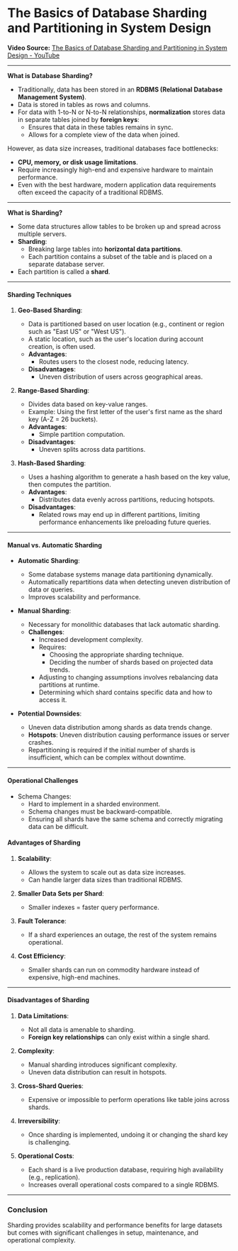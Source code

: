 # The Basics of Database Sharding and Partitioning in System Design

**Video Source:** [The Basics of Database Sharding and Partitioning in System Design - YouTube](https://www.youtube.com/watch?v=be6PLMKKSto)

---


**What is Database Sharding?**

- Traditionally, data has been stored in an **RDBMS (Relational Database Management System)**.
- Data is stored in tables as rows and columns.
- For data with 1-to-N or N-to-N relationships, **normalization** stores data in separate tables joined by **foreign keys**:
  - Ensures that data in these tables remains in sync.
  - Allows for a complete view of the data when joined.

However, as data size increases, traditional databases face bottlenecks:

- **CPU, memory, or disk usage limitations**.
- Require increasingly high-end and expensive hardware to maintain performance.
- Even with the best hardware, modern application data requirements often exceed the capacity of a traditional RDBMS.

---

**What is Sharding?**

- Some data structures allow tables to be broken up and spread across multiple servers.
- **Sharding**:
  - Breaking large tables into **horizontal data partitions**.
  - Each partition contains a subset of the table and is placed on a separate database server.
- Each partition is called a **shard**.

---

#### **Sharding Techniques**

1. **Geo-Based Sharding**:
   - Data is partitioned based on user location (e.g., continent or region such as "East US" or "West US").
   - A static location, such as the user's location during account creation, is often used.
   - **Advantages**:
     - Routes users to the closest node, reducing latency.
   - **Disadvantages**:
     - Uneven distribution of users across geographical areas.

2. **Range-Based Sharding**:
   - Divides data based on key-value ranges.
   - Example: Using the first letter of the user's first name as the shard key (A-Z = 26 buckets).
   - **Advantages**:
     - Simple partition computation.
   - **Disadvantages**:
     - Uneven splits across data partitions.

3. **Hash-Based Sharding**:
   - Uses a hashing algorithm to generate a hash based on the key value, then computes the partition.
   - **Advantages**:
     - Distributes data evenly across partitions, reducing hotspots.
   - **Disadvantages**:
     - Related rows may end up in different partitions, limiting performance enhancements like preloading future queries.

---

#### **Manual vs. Automatic Sharding**

- **Automatic Sharding**:
  - Some database systems manage data partitioning dynamically.
  - Automatically repartitions data when detecting uneven distribution of data or queries.
  - Improves scalability and performance.

- **Manual Sharding**:
  - Necessary for monolithic databases that lack automatic sharding.
  - **Challenges**:
    - Increased development complexity.
    - Requires:
      - Choosing the appropriate sharding technique.
      - Deciding the number of shards based on projected data trends.
    - Adjusting to changing assumptions involves rebalancing data partitions at runtime.
    - Determining which shard contains specific data and how to access it.

- **Potential Downsides**:
  - Uneven data distribution among shards as data trends change.
  - **Hotspots**: Uneven distribution causing performance issues or server crashes.
  - Repartitioning is required if the initial number of shards is insufficient, which can be complex without downtime.

---

#### **Operational Challenges**

- Schema Changes:
  - Hard to implement in a sharded environment.
  - Schema changes must be backward-compatible.
  - Ensuring all shards have the same schema and correctly migrating data can be difficult.

#### **Advantages of Sharding**

1. **Scalability**:
   - Allows the system to scale out as data size increases.
   - Can handle larger data sizes than traditional RDBMS.

2. **Smaller Data Sets per Shard**:
   - Smaller indexes = faster query performance.

3. **Fault Tolerance**:
   - If a shard experiences an outage, the rest of the system remains operational.

4. **Cost Efficiency**:
   - Smaller shards can run on commodity hardware instead of expensive, high-end machines.

---

#### **Disadvantages of Sharding**

1. **Data Limitations**:
   - Not all data is amenable to sharding.
   - **Foreign key relationships** can only exist within a single shard.

2. **Complexity**:
   - Manual sharding introduces significant complexity.
   - Uneven data distribution can result in hotspots.

3. **Cross-Shard Queries**:
   - Expensive or impossible to perform operations like table joins across shards.

4. **Irreversibility**:
   - Once sharding is implemented, undoing it or changing the shard key is challenging.

5. **Operational Costs**:
   - Each shard is a live production database, requiring high availability (e.g., replication).
   - Increases overall operational costs compared to a single RDBMS.

---

### Conclusion

Sharding provides scalability and performance benefits for large datasets but comes with significant challenges in setup, maintenance, and operational complexity.  


